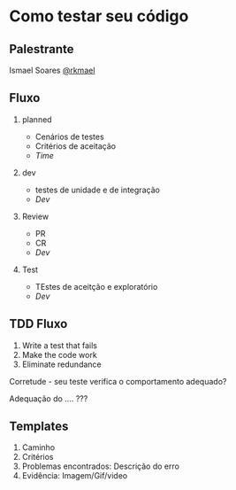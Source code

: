 # Como testar seu código

## Palestrante
Ismael Soares
[@rkmael](https://twitter.com/rkmael)

## Fluxo
1. planned
	- Cenários de testes
	- Critérios de aceitação
	- *Time*

2. dev
	- testes de unidade e de integração
	- *Dev*

3. Review
	- PR
	- CR
	- *Dev*

4. Test
	- TEstes de aceitção e exploratório
	- *Dev*

## TDD Fluxo
1. Write a test that fails
2. Make the code work
3. Eliminate redundance


Corretude - seu teste verifica o comportamento adequado?

Adequação do .... ???

## Templates
1. Caminho
2. Critérios
3. Problemas encontrados: Descrição do erro
4. Evidência: Imagem/Gif/video

